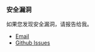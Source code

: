 ### 安全漏洞

如果您发现安全漏洞，请报告给我。

* [Email](mailto:yingzhor@gmail.com)
* [Github Issues](https://github.com/yingzhuo/spring-turbo/issues)

